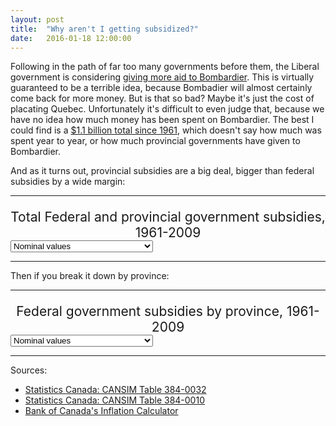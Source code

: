 ```yaml
---
layout: post
title:  "Why aren't I getting subsidized?"
date:   2016-01-18 12:00:00
---
```


Following in the path of far too many governments before them, the Liberal government is considering [giving more aid to Bombardier](http://www.bloomberg.com/news/articles/2016-01-04/bombardier-an-anchor-for-canada-trudeau-briefing-memo-says). This is virtually guaranteed to be a terrible idea, because Bombadier will almost certainly come back for more money. But is that so bad? Maybe it's just the cost of placating Quebec. Unfortunately it's difficult to even judge that, because we have no idea how much money has been spent on Bombardier. The best I could find is a [$1.1 billion total since 1961](http://www.huffingtonpost.ca/mark-milke/bombardier-corporate-welfare-trap_b_4705751.html), which doesn't say how much was spent year to year, or how much provincial governments have given to Bombardier.

And as it turns out, provincial subsidies are a big deal, bigger than federal subsidies by a wide margin:

* * *

<div id="subsdTip" class="hidden">
  <p id="tipTop"><span id="tipTitle"></span></p>
  <p class="tipInfo"><span id="tipText1"></span></p>
  <p class="tipInfo"><span id="tipText2"></span></p>
</div>
<p class="subsdTitle">Total Federal and provincial government subsidies, 1961-2009</p>
<div>
  <select id="substSelect">
    <option value="nominal" selected="selected">Nominal values</option>
    <option value="inflation">Adjusted for inflation (2015 dollars)</option>
  </select>
</div>
<div id="subsdChart"></div>

* * *

Then if you break it down by province:

* * *

<p class="subsdTitle">Federal government subsidies by province, 1961-2009</p>
<div>
  <select id="subfdSelect">
    <option value="nominal" selected="selected">Nominal values</option>
    <option value="inflation">Adjusted for inflation (2015 dollars)</option>
  </select>
</div>
<div id="subfdChart"></div>

* * *

Sources:

- [Statistics Canada: CANSIM Table 384-0032]()
- [Statistics Canada: CANSIM Table 384-0010]()
- [Bank of Canada's Inflation Calculator](http://www.bankofcanada.ca/rates/related/inflation-calculator/)


<style>

#subsdChart text,
#subfdChart text {
  font-size: 10px;
}

#subsdChart .axis path,
#subsdChart .axis line,
#subfdChart .axis path,
#subfdChart .axis line {
  fill: none;
  stroke: #000;
  shape-rendering: crispEdges;
}

.subsdTitle {
	font-size: 1.5em;
	margin-bottom: 0;
  text-align: center;
}

.subsdSubTitle {
	font-style: italic;
	text-align: center;
}

#subsdChart .x.axis path,
#subfdChart .x.axis path {
  display: none;
}

#subsdChart .line, 
#subfdChart .line {
  fill: none;
  stroke-linecap: "round";
  stroke: #000;
  stroke-width: 1px;
}

#subsdChart .fedLine {
	opacity: 0.5;
}

#subsdChart .provLine {

}

#subsdChart .selectLine {

}

#subsdChart .circle {
	cursor: pointer;
}

#subsdChart .fedCircle {
	fill: #000000;
}

#subsdChart .provRect {
	fill: #FFFFFF;
}

#subsdChart .selected {
	fill: red;
}

/* Tooltip */
.hidden {
  display: none;
}

#subsdTip {
  border: 1px solid black;
  border-radius: 5px;
  background-color: white;
  box-shadow: 2px 2px 2px 3px rgba(0, 0, 0, 0.05);
  position: absolute;
  width: 225px;
  height: auto;
  padding: 10px;
  pointer-events: none;
}

#subsdTip strong {
  font-weight: bold;
}

#subsdTip #tipTop {
  font-size: 16px;
  font-weight: bold;
  margin-bottom: 10px !important;
  text-transform: capitalize;
}

#subsdTip .tipInfo {
  font-size: 12px;
  margin: 0;
}

.hidden {
  display: none;
}

</style>

<script src="https://cdnjs.cloudflare.com/ajax/libs/queue-async/1.0.7/queue.min.js"></script>

<script>

var coordinates = [0, 0];
var body = d3.select("body")
    .on("mousemove", function() {
      coordinates = d3.mouse(this);
    })
    .on("mousedown", function() {
      coordinates = d3.mouse(this);
    });

/*
*	Total Federal & Provincial subsidies
*/

subsdChart();
subfdChart();

function subsdChart() {

	var margin = {top: 20, right: 20, bottom: 30, left: 50},
	    width = 740 - margin.left - margin.right,
	    height = 300 - margin.top - margin.bottom;

	var parseDate = d3.time.format("%Y").parse;

	var format = d3.format(",.0");

	var dataColours = ["#FF0000", "#808080"];

	var x = d3.time.scale()
	    .range([0, width]);

	var y = d3.scale.linear()
	    .range([height, 0]);

	var xAxis = d3.svg.axis()
	    .scale(x)
	    .orient("bottom");

	var yAxis = d3.svg.axis()
	    .scale(y)
	    .orient("left");

	var selectedOpt = "nominal";

	var lineStart = d3.svg.line()
	  .x(function(d) { return x(d.year); })
	  .y(function(d) { return y(0); });

  var nominalLine = d3.svg.line()
	  .x(function(d) { return x(d.year); })
	  .y(function(d) { return y(d.nominal); });

  var infLine = d3.svg.line()
	  .x(function(d) { return x(d.year); })
	  .y(function(d) { return y(d["inflation-adjusted"]); });

	var svg = d3.select("#subsdChart").append("svg")
	    .attr("width", width + margin.left + margin.right)
	    .attr("height", height + margin.top + margin.bottom)
	  .append("g")
	    .attr("transform", "translate(" + margin.left + "," + margin.top + ")");

	d3.csv("{{ site.baseurl }}/data/2016/01/subsd_can.csv", type, function(error, data) {
	  if (error) throw error;

	  x.domain([d3.min(data, function(d) { return d.year; }), 
	  	d3.max(data, function(d) { return d.year; })]);
	  y.domain([d3.min(data, function(d) { return d.nominal; }), 
	  	d3.max(data, function(d) { return d["inflation-adjusted"]; })]);

	  var nestData = d3.nest()
	  	.key(function(d) { return d.government; })
	  	.entries(data);

	  var subsd = svg.selectAll(".subsd")
	      .data(nestData)
	    .enter().append("g")
	      .attr("class", "subsd");

    var lines = subsd.append("path")
      .attr("class", function(d) {
      	if (d.key === "federal") {
      		return "line fedLine";
      	} else {
      		return "line provLine";
      	}
      	return "line";
      })
      .attr("d", function(d) { return lineStart(d.values); });

		lines.transition()
			.duration(1000)
			.attr("d", function(d) { return nominalLine(d.values); });

		var circleGroup = subsd.append("g")
			.attr("class", "circle-group");

		var circles = circleGroup.selectAll("circles")
			.data(function(d) { return d.values; })
			.enter()
			.append("circle")
			.attr("class", function(d) {
				if (d.government === "federal") {
					return "circle fedCircle";
				} else {
					return "circle provRect";
				}
			})
			.attr("cx", function(d) {  return x(d.year); })
			.attr("cy", function(d) { return y(1); })
			.attr("r", 2)
			.on("mouseover", function(d) { 
				showTooltip(d);
				d3.select(this).classed("selected", true);
			})
			.on("mouseout", function(d) { 
				d3.select("#subsdTip").classed("hidden", true); 
				d3.select(this).classed("selected", false);
			});

		circles.transition()
			.duration(1000)
			.attr("cy", function(d) { return y(d.nominal); });

	  svg.append("g")
	      .attr("class", "x axis")
	      .attr("transform", "translate(0," + height + ")")
	      .call(xAxis);

	  var yAxisLine = svg.append("g")
	      .attr("class", "y axis")
	      .call(yAxis);

	  var yAxisLabel = yAxisLine.append("text")
	      .attr("transform", "rotate(-90)")
	      .attr("y", 6)
	      .attr("dy", ".71em")
	      .style("text-anchor", "end")
	      .text("Million dollars");

		function showTooltip(d) {
			var xPos = coordinates[0] + 15;
        if (x(d.year) > width / 2) {
          xPos = coordinates[0] - 250;
        }
        var yPos = coordinates[1];
        d3.select("#subsdTip")
          .style("left", xPos + "px")
          .style("top", yPos + "px");

				d3.select("#subsdTip")
          .select("#tipTitle").text(d.government + " subsidies – " + d.year.getFullYear());
        if (selectedOpt === "nominal") {
        	d3.select("#subsdTip")
          	.select("#tipText1")
          	.text("$" + format(d.nominal) + " million dollars");
        } else {
        	d3.select("#subsdTip")
          	.select("#tipText1")
          	.text("$" + d["inflation-adjusted"] + " million dollars");
        }
        d3.select("#subsdTip")
          .select("#tipText2").text(d.source);

        d3.select("#subsdTip").classed("hidden", false);
		}

  d3.select("#substSelect")
		.on("change", selected);

		function selected() {
			selectedOpt = this.options[this.selectedIndex].value;
			if (selectedOpt === "nominal") {
				lines.transition()
					.duration(1000)
					.attr("d", function(d) { return nominalLine(d.values); });
				circles.transition()
					.duration(1000)
					.attr("cy", function(d) { return y(d.nominal); });
			} else {
				lines.transition()
					.duration(1000)
					.attr("d", function(d) { return infLine(d.values); });
				circles.transition()
					.duration(1000)
					.attr("cy", function(d) { return y(d["inflation-adjusted"]); });
			}
		}
	});

	function type(d) {
		d.year = parseDate(d.year);
		d.nominal = +d.nominal;
		d["inflation-adjusted"] = +d["inflation-adjusted"];

    return d;
	}

}

/*
*
* Federal subsidies by province
*
*/

function subfdChart() {

	var margin = {top: 20, right: 20, bottom: 30, left: 50},
	    width = 740 - margin.left - margin.right,
	    height = 300 - margin.top - margin.bottom;

	var parseDate = d3.time.format("%Y").parse;

	var format = d3.format(",.0");

	var dataColours = ["#FF0000", "#808080"];

	var x = d3.time.scale()
	    .range([0, width]);

	var y = d3.scale.linear()
	    .range([height, 0]);

	var xAxis = d3.svg.axis()
	    .scale(x)
	    .orient("bottom");

	var yAxis = d3.svg.axis()
	    .scale(y)
	    .orient("left");

	var selectedOpt = "nominal";

	var lineStart = d3.svg.line()
	  .x(function(d) { return x(d.year); })
	  .y(function(d) { return y(0); });

  var nominalLine = d3.svg.line()
	  .x(function(d) { return x(d.year); })
	  .y(function(d) { return y(d.nominal); });

  var infLine = d3.svg.line()
	  .x(function(d) { return x(d.year); })
	  .y(function(d) { return y(d["inflation-adjusted"]); });

	var svg = d3.select("#subfdChart").append("svg")
	    .attr("width", width + margin.left + margin.right)
	    .attr("height", height + margin.top + margin.bottom)
	  .append("g")
	    .attr("transform", "translate(" + margin.left + "," + margin.top + ")");

	d3.csv("{{ site.baseurl }}/data/2016/01/subsd_fed.csv", type, function(error, data) {
	  if (error) throw error;

	  x.domain([d3.min(data, function(d) { return d.year; }), 
	  	d3.max(data, function(d) { return d.year; })]);
	  y.domain([d3.min(data, function(d) { return d.nominal; }), 
	  	d3.max(data, function(d) { return d["inflation-adjusted"]; })]);

	  var nestData = d3.nest()
	  	.key(function(d) { return d.government; })
	  	.entries(data);

	  var subsd = svg.selectAll(".subsd")
	      .data(nestData)
	    .enter().append("g")
	      .attr("class", "subsd");

    var lines = subsd.append("path")
      .attr("class", function(d) {
      	if (d.key === "federal") {
      		return "line fedLine";
      	} else {
      		return "line provLine";
      	}
      	return "line";
      })
      .attr("d", function(d) { return lineStart(d.values); });

		lines.transition()
			.duration(1000)
			.attr("d", function(d) { return nominalLine(d.values); });

		var circleGroup = subsd.append("g")
			.attr("class", "circle-group");

		var circles = circleGroup.selectAll("circles")
			.data(function(d) { return d.values; })
			.enter()
			.append("circle")
			.attr("class", function(d) {
				if (d.government === "federal") {
					return "circle fedCircle";
				} else {
					return "circle provRect";
				}
			})
			.attr("cx", function(d) {  return x(d.year); })
			.attr("cy", function(d) { return y(1); })
			.attr("r", 2)
			.on("mouseover", function(d) { 
				showTooltip(d);
				d3.select(this).classed("selected", true);
			})
			.on("mouseout", function(d) { 
				d3.select("#subsdTip").classed("hidden", true); 
				d3.select(this).classed("selected", false);
			});

		circles.transition()
			.duration(1000)
			.attr("cy", function(d) { return y(d.nominal); });

	  svg.append("g")
	      .attr("class", "x axis")
	      .attr("transform", "translate(0," + height + ")")
	      .call(xAxis);

	  var yAxisLine = svg.append("g")
	      .attr("class", "y axis")
	      .call(yAxis);

	  var yAxisLabel = yAxisLine.append("text")
	      .attr("transform", "rotate(-90)")
	      .attr("y", 6)
	      .attr("dy", ".71em")
	      .style("text-anchor", "end")
	      .text("Million dollars");

		function showTooltip(d) {
			var xPos = coordinates[0] + 15;
        if (x(d.year) > width / 2) {
          xPos = coordinates[0] - 250;
        }
        var yPos = coordinates[1];
        d3.select("#subsdTip")
          .style("left", xPos + "px")
          .style("top", yPos + "px");

				d3.select("#subsdTip")
          .select("#tipTitle").text(d.government + " subsidies – " + d.year.getFullYear());
        if (selectedOpt === "nominal") {
        	d3.select("#subsdTip")
          	.select("#tipText1")
          	.text("$" + format(d.nominal) + " million dollars");
        } else {
        	d3.select("#subsdTip")
          	.select("#tipText1")
          	.text("$" + d["inflation-adjusted"] + " million dollars");
        }
        d3.select("#subsdTip")
          .select("#tipText2").text(d.source);

        d3.select("#subsdTip").classed("hidden", false);
		}

  d3.select("#subfdSelect")
		.on("change", selected);

		function selected() {
			selectedOpt = this.options[this.selectedIndex].value;
			if (selectedOpt === "nominal") {
				lines.transition()
					.duration(1000)
					.attr("d", function(d) { return nominalLine(d.values); });
				circles.transition()
					.duration(1000)
					.attr("cy", function(d) { return y(d.nominal); });
			} else {
				lines.transition()
					.duration(1000)
					.attr("d", function(d) { return infLine(d.values); });
				circles.transition()
					.duration(1000)
					.attr("cy", function(d) { return y(d["inflation-adjusted"]); });
			}
		}
	});

	function type(d) {
		d.year = parseDate(d.year);
		d.nominal = +d.nominal;
		d["inflation-adjusted"] = +d["inflation-adjusted"];

    return d;
	}
 
}

</script>